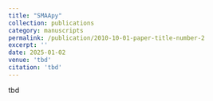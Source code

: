 ```yaml
---
title: "SMAApy"
collection: publications
category: manuscripts
permalink: /publication/2010-10-01-paper-title-number-2
excerpt: ''
date: 2025-01-02
venue: 'tbd'
citation: 'tbd'
---
```

tbd

